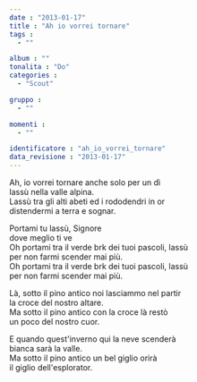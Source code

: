 ```yaml
---
date : "2013-01-17"
title : "Ah io vorrei tornare"
tags : 
  - ""

album : ""
tonalita : "Do"
categories : 
  - "Scout"

gruppo : 
  - ""

momenti : 
  - ""

identificatore : "ah_io_vorrei_tornare"
data_revisione : "2013-01-17"
---
```

  
  
Ah, io vorrei tornare anche solo per un dì  
lassù nella valle alpina.  
Lassù tra gli alti abeti ed i rododendri in or  
distendermi a terra e sognar.   
  
  
Portami tu lassù, Signore  
dove meglio ti ve  
Oh portami tra il verde brk dei tuoi pascoli, lassù  
per non farmi scender mai più.   
Oh portami tra il verde brk dei tuoi pascoli, lassù  
per non farmi scender mai più.   
  
  
  
Là, sotto il pino antico noi lasciammo nel partir  
la croce del nostro altare.  
Ma sotto il pino antico con la croce là restò  
un poco del nostro cuor.  
  
  
E quando quest'inverno qui la neve scenderà  
bianca sarà la valle.  
Ma sotto il pino antico un bel giglio orirà  
il giglio dell'esplorator.  
  
